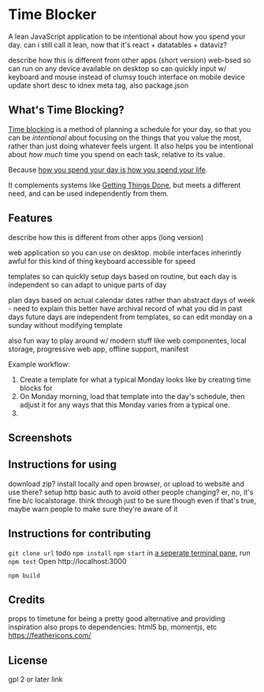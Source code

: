 # Time Blocker

A lean JavaScript application to be intentional about how you spend your day.
	can i still call it lean, now that it's react + datatables + dataviz?

describe how this is different from other apps (short version)
	web-bsed so can run on any device
	available on desktop so can quickly input w/ keyboard and mouse instead of clumsy touch interface on mobile device
update short desc to idnex meta tag, also package.json


## What's Time Blocking?

[Time blocking](http://calnewport.com/blog/2013/12/21/deep-habits-the-importance-of-planning-every-minute-of-your-work-day/) is a method of planning a schedule for your day, so that you can be *intentional* about focusing on the things that you value the most, rather than just doing whatever feels urgent. It also helps you be intentional about *how much* time you spend on each task, relative to its value. 

Because [how you spend your day is how you spend your life](https://www.goodreads.com/quotes/530337-how-we-spend-our-days-is-of-course-how-we).

It complements systems like [Getting Things Done](https://www.youtube.com/watch?v=NnnaJkKdwjU), but meets a different need, and can be used independently from them. 


## Features

describe how this is different from other apps (long version)

web application so you can use on desktop. mobile interfaces inherintly awful for this kind of thing
keyboard accessible for speed

templates so can quickly setup days based on routine, but each day is independent so can adapt to unique parts of day

plan days based on actual calendar dates rather than abstract days of week - need to explain this better
	have archival record of what you did in past days
	future days are independent from templates, so can edit monday on a sunday without modifying template
 


also fun way to play around w/ modern stuff like web componentes, local storage, progressive web app, offline support, manifest


Example workflow:

1. Create a template for what a typical Monday looks like by creating time blocks for 
1. On Monday morning, load that template into the day's schedule, then adjust it for any ways that this Monday varies from a typical one. 
1. 


## Screenshots


## Instructions for using

download zip? install locally and open browser, or upload to website and use there?
setup http basic auth to avoid other people changing?
	er, no, it's fine b/c localstorage. think through just to be sure though
	even if that's true, maybe warn people to make sure they're aware of it
	

## Instructions for contributing

`git clone url` todo
`npm install` 
`npm start`
in [a seperate terminal pane](https://www.iterm2.com/img/screenshots/split_panes_full.png), run `npm test`
Open http://localhost:3000

`npm build`


## Credits

props to timetune for being a pretty good alternative and providing inspiration
also props to dependencies: html5 bp, momentjs, etc
https://feathericons.com/


## License

gpl 2 or later
link